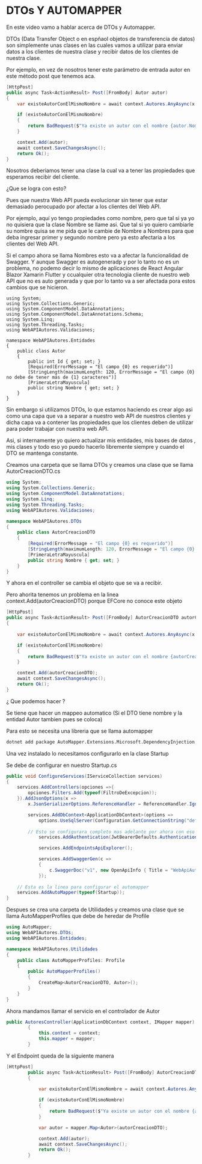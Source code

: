 # DTOs Y AUTOMAPPER

En este video vamo a hablar acerca de DTOs y Automapper.

DTOs (Data Transfer Object o en espñaol objetos de transferencia de datos) son simplemente unas clases en las cuales vamos a utilizar para enviar datos a los clientes de nuestra clase y recibir datos de los clientes de nuestra clase.

Por ejemplo, en vez de nosotros tener este parámetro de entrada autor en este método post que tenemos aca.

```csharp
[HttpPost]
public async Task<ActionResult> Post([FromBody] Autor autor)
{
    var existeAutorConElMismoNombre = await context.Autores.AnyAsync(x => x.Nombre == autor.Nombre);

    if (existeAutorConElMismoNombre)
    {
        return BadRequest($"Ya existe un autor con el nombre {autor.Nombre}");
    }

    context.Add(autor);
    await context.SaveChangesAsync();
    return Ok();
}
```

Nosotros deberiamos tener una clase la cual va a tener las propiedades que esperamos recibir del cliente. 

¿Que se logra con esto?

Pues que nuestra Web API pueda evolucionar sin tener que estar demasiado perocupado por afectar a los clientes del Web API.

Por ejemplo, aquí yo tengo propiedades como nombre, pero que tal si ya yo no quisiera que la clase Nombre se llame asi. Que tal si yo quiero cambiarle su nombre quisa se me pida que le cambie de Nombre a Nombres para que deba ingresar primer y segundo nombre pero ya esto afectaria a los clientes del Web API.

Si el campo ahora se llama Nombres esto va a afectar la funcionalidad de Swagger. Y aunque Swagger es autogeneradp y por lo tanto no es un problema, no podemo decir lo mismo de aplicaciones de React Angular Blazor Xamarin Flutter y ccualquier otra tecnologia cliente de nuestro web API que no es auto generada y que por lo tanto va a ser afectada pora estos cambios que se hicieron.

``` cSharp
using System;
using System.Collections.Generic;
using System.ComponentModel.DataAnnotations;
using System.ComponentModel.DataAnnotations.Schema;
using System.Linq;
using System.Threading.Tasks;
using WebAPIAutores.Validaciones;

namespace WebAPIAutores.Entidades
{
    public class Autor
    {
        public int Id { get; set; }
        [Required(ErrorMessage = "El campo {0} es requerido")]
        [StringLength(maximumLength: 120, ErrorMessage = "El campo {0} no debe de tener más de {1} caracteres")]
        [PrimeraLetraMayuscula]
        public string Nombre { get; set; }
    }
}
```

Sin embargo si utilizamos DTOs, lo que estamos haciendo es crear algo asi como una capa que va a separar a nuestro web API de nuestros clientes y dicha capa va a contener las propiedades que los clientes deben de utilizar para poder trabajar con nuestra web API.

Asi, si internamente yo quiero actualizar mis entidades, mis bases de datos , mis clases y todo eso yo puedo hacerlo libremente siempre y cuando el DTO se mantenga constante.


Creamos una carpeta que se llama DTOs y creamos una clase que se llama AutorCreacionDTO.cs

```c#
using System;
using System.Collections.Generic;
using System.ComponentModel.DataAnnotations;
using System.Linq;
using System.Threading.Tasks;
using WebAPIAutores.Validaciones;

namespace WebAPIAutores.DTOs
{
    public class AutorCreacionDTO
    {
        [Required(ErrorMessage = "El campo {0} es requerido")]
        [StringLength(maximumLength: 120, ErrorMessage = "El campo {0} no debe de tener más de {1} caracteres")]
        [PrimeraLetraMayuscula]
        public string Nombre { get; set; }
    }
}
```

Y ahora en el controller se cambia el objeto que se va a recibir.

Pero ahorita tenemos un problema en la linea context.Add(autorCreacionDTO) porque EFCore no conoce este objeto

```c#
[HttpPost]
public async Task<ActionResult> Post([FromBody] AutorCreacionDTO autorCreacionDTO)
{
            
    var existeAutorConElMismoNombre = await context.Autores.AnyAsync(x => x.Nombre == autorCreacionDTO.Nombre);

    if (existeAutorConElMismoNombre)
    {
        return BadRequest($"Ya existe un autor con el nombre {autorCreacionDTO.Nombre}");
    }

    context.Add(autorCreacionDTO);
    await context.SaveChangesAsync();
    return Ok();
}
```

¿ Que podemos hacer ?

Se tiene que hacer un mappeo automatico (Si el DTO tiene nombre y la entidad Autor tambien pues se coloca)

Para esto se necesita una libreria que se llama automapper

```cmd
dotnet add package AutoMapper.Extensions.Microsoft.DependencyInjection
```

Una vez instalado lo necesitamos configurarlo en la clase Startup


Se debe de configurar en nuestro Startup.cs
```c#
public void ConfigureServices(IServiceCollection services)
{
    services.AddControllers(opciones =>{
        opciones.Filters.Add(typeof(FiltroDeExcepcion));
    }).AddJsonOptions(x =>
        x.JsonSerializerOptions.ReferenceHandler = ReferenceHandler.IgnoreCycles);

        services.AddDbContext<ApplicationDbContext>(options =>
            options.UseSqlServer(Configuration.GetConnectionString("defaultConnection")));
                
        // Esto se configurara completo mas adelante por ahora con eso ya podemos indicar Authenticacion
            services.AddAuthentication(JwtBearerDefaults.AuthenticationScheme).AddJwtBearer(); 

            services.AddEndpointsApiExplorer();

            services.AddSwaggerGen(c =>
            {
                c.SwaggerDoc("v1", new OpenApiInfo { Title = "WebApiAutores", Version = "v1" });
            });
    
    // Esta es la linea para configurar el automapper
    services.AddAutoMapper(typeof(Startup));
}
```


Despues se crea una carpeta de Utilidades y creamos una clase que se llama AutoMapperProfiles que debe de heredar de Profile
```c#
using AutoMapper;
using WebAPIAutores.DTOs;
using WebAPIAutores.Entidades;

namespace WebAPIAutores.Utilidades
{
    public class AutoMapperProfiles: Profile
    {
        public AutoMapperProfiles()
        {
            CreateMap<AutorCreacionDTO, Autor>();
        }
    }
}
```

Ahora mandamos llamar el servicio en el controlador de Autor
```c#
public AutoresController(ApplicationDbContext context, IMapper mapper)
        {
            this.context = context;
            this.mapper = mapper;
        }
```

Y el Endpoint queda de la siguiente manera
```c#
[HttpPost]
        public async Task<ActionResult> Post([FromBody] AutorCreacionDTO autorCreacionDTO)
        {
            
            var existeAutorConElMismoNombre = await context.Autores.AnyAsync(x => x.Nombre == autorCreacionDTO.Nombre);

            if (existeAutorConElMismoNombre)
            {
                return BadRequest($"Ya existe un autor con el nombre {autorCreacionDTO.Nombre}");
            }

            var autor = mapper.Map<Autor>(autorCreacionDTO);

            context.Add(autor);
            await context.SaveChangesAsync();
            return Ok();
        }
```